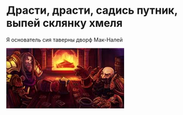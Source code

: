 # Драсти, драсти, садись путник, выпей склянку хмеля
Я основатель сия таверны дворф Мак-Налей

![Dvorf_alchash](images.jpg)
